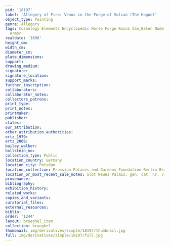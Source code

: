 ```yaml
---
pid: '18197'
label: 'Allegory of Fire: Venus in the Forge of Vulcan (The Hague)'
object_type: Painting
genre: Allegory
tags: Cosmology Elements Encyclopedic Horse Forge Ruins Van_Balen Nude Putti Landscape
  Armor
realdate: '1608'
height_cm: 
width_cm: 
diameter_cm: 
plate_dimensions: 
support: 
drawing_medium: 
signature: 
signature_location: 
support_marks: 
further_inscription: 
collaborators: 
collaborator_notes: 
collectors_patrons: 
print_type: 
print_notes: 
printmaker: 
publisher: 
states: 
our_attribution: 
other_attribution_authorities: 
ertz_1979: 
ertz_2008: 
bailey_walker: 
hollstein_no: 
collection_type: Public
location_country: Germany
location_city: Potsdam
location_collection: Prussian Palaces and Gardens Foundation Berlin-Brandenburg
location_or_most_recent_sale_notes: Slot Neues Palais, gen. cat. nr. 7717
provenance: 
bibliography: 
exhibition_history: 
related_works: 
copies_and_variants: 
curatorial_files: 
external_resources: 
biblio: 
order: '1244'
layout: brueghel_item
collection: brueghel
thumbnail: img/derivatives/simple/18197/thumbnail.jpg
full: img/derivatives/simple/18197/full.jpg
---
```

